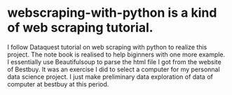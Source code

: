 # webscraping-with-python is a kind of web scraping tutorial. 
I follow Dataquest tutorial on web scraping with python to realize this project. 
The note book is realised to help biginners with one more example.
I essentially use Beautifulsoup to parse the html file I got from the website of Bestbuy.
It was an exercise I did to select a computer for my personnal data science project.
I just make preliminary data exploration of data of computer at bestbuy at this period.
